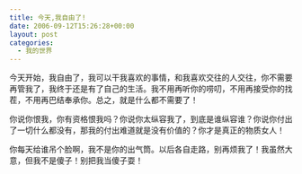 ```yaml
---
title: 今天,我自由了!
date: 2006-09-12T15:26:28+00:00
layout: post
categories:
  - 我的世界
---
```


今天开始，我自由了，我可以干我喜欢的事情，和我喜欢交往的人交往，你不需要再管我了，我终于还是有了自己的生活。我不用再听你的唠叨，不用再接受你的找茬，不用再巴结奉承你。总之，就是什么都不需要了！

你说你恨我，你有资格恨我吗？你说你太纵容我了，到底是谁纵容谁？你说你付出了一切什么都没有，那我的付出难道就是没有价值的？你才是真正的物质女人！

你每天给谁吊个脸啊，我不是你的出气筒。以后各自走路，别再烦我了！我虽然大意，但我不是傻子！别把我当傻子耍！